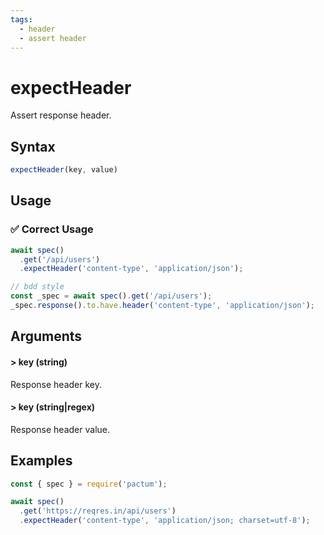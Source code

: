 ```yaml
---
tags:
  - header
  - assert header
---
```


# expectHeader

Assert response header.

## Syntax

```js
expectHeader(key, value)
```

## Usage

### ✅  Correct Usage

```js 
await spec()
  .get('/api/users')
  .expectHeader('content-type', 'application/json');
```

```js
// bdd style
const _spec = await spec().get('/api/users');
_spec.response().to.have.header('content-type', 'application/json');
```

## Arguments

#### > key (string)

Response header key.

#### > key (string|regex)

Response header value.

## Examples

```js 
const { spec } = require('pactum');

await spec()
  .get('https://reqres.in/api/users')
  .expectHeader('content-type', 'application/json; charset=utf-8');
```